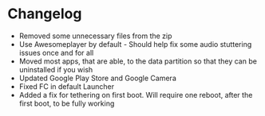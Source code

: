 # Changelog
* Removed some unnecessary files from the zip
* Use Awesomeplayer by default - Should help fix some audio stuttering issues once and for all
* Moved most apps, that are able, to the data partition so that they can be uninstalled if you wish
* Updated Google Play Store and Google Camera
* Fixed FC in default Launcher
* Added a fix for tethering on first boot. Will require one reboot, after the first boot, to be fully working